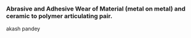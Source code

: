 ### Abrasive and Adhesive Wear of Material (metal on metal) and ceramic to polymer articulating pair.
akash pandey
